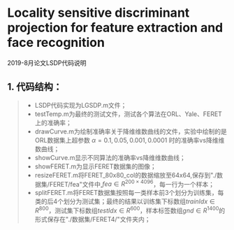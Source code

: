 # Locality sensitive discriminant projection for feature extraction and face recognition  
2019-8月论文LSDP代码说明  
## 1. 代码结构：
> * LSDP代码实现为LGSDP.m文件；  
> * testTemp.m为最终的测试文件，测试各个算法在ORL、Yale、FERET上的准确率；  
> * drawCurve.m为绘制准确率关于降维维数曲线的文件，实验中绘制的是ORL数据集上超参数 $\alpha=0.1,0.05,0.001,0.0001$ 时的准确率vs降维维数曲线；  
> * showCurve.m显示不同算法的准确率vs降维维数曲线；  
> * showFERET.m为显示FERET数据集的图像；  
> * resizeFERET.m将FERET_80x80_col的数据缩放至64x64,保存到"./数据集/FERET/fea"文件中,$fea \in R^{200\times4096}$，每一行为一个样本；  
> * splitFERET.m将FERET数据集按照每一类样本前3个划分为训练集，每类的后4个划分为测试集；最终的结果以训练集下标数组$trainIdx \in R^{800}$，测试集下标数组$testIdx \in R^{600}$，样本标签数组$gnd \in R^{1400}$的形式保存在"./数据集/FERET4/"文件夹内；  

